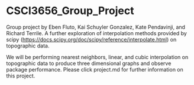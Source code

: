 # CSCI3656_Group_Project
Group project by Eben Fluto, Kai Schuyler Gonzalez, Kate Pendavinji, and Richard Terrile.
A further exploration of interpolation methods provided by scipy (https://docs.scipy.org/doc/scipy/reference/interpolate.html) on topographic data.

We will be performing nearest neighbors, linear, and cubic interpolation on topographic data to produce three dimensional graphs and observe package performance. Please click project.md for further information on this project. 
